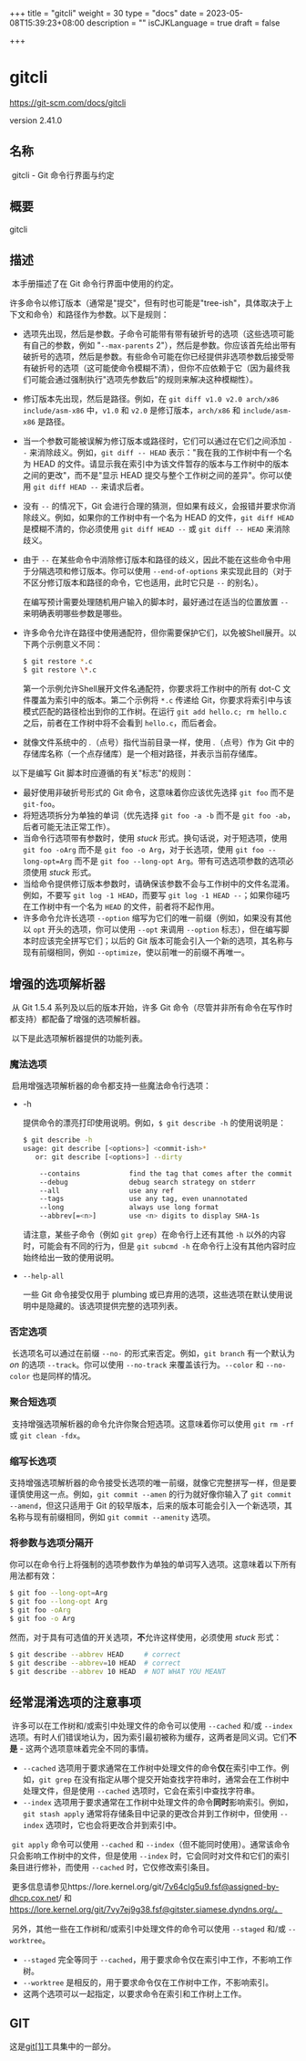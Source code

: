 +++
title = "gitcli"
weight = 30
type = "docs"
date = 2023-05-08T15:39:23+08:00
description = ""
isCJKLanguage = true
draft = false

+++

# gitcli

https://git-scm.com/docs/gitcli

version 2.41.0

## 名称

​	gitcli - Git 命令行界面与约定

## 概要

gitcli

## 描述

​	本手册描述了在 Git 命令行界面中使用的约定。

​	许多命令以修订版本（通常是"提交"，但有时也可能是"tree-ish"，具体取决于上下文和命令）和路径作为参数。以下是规则：

- 选项先出现，然后是参数。子命令可能带有带有破折号的选项（这些选项可能有自己的参数，例如 "`--max-parents` 2"），然后是参数。你应该首先给出带有破折号的选项，然后是参数。有些命令可能在你已经提供非选项参数后接受带有破折号的选项（这可能使命令模糊不清），但你不应依赖于它（因为最终我们可能会通过强制执行"选项先参数后"的规则来解决这种模糊性）。

- 修订版本先出现，然后是路径。例如，在 `git diff v1.0 v2.0 arch/x86 include/asm-x86` 中，`v1.0` 和 `v2.0` 是修订版本，`arch/x86` 和 `include/asm-x86` 是路径。

- 当一个参数可能被误解为修订版本或路径时，它们可以通过在它们之间添加 `--` 来消除歧义。例如，`git diff -- HEAD` 表示："我在我的工作树中有一个名为 HEAD 的文件。请显示我在索引中为该文件暂存的版本与工作树中的版本之间的更改"，而不是"显示 HEAD 提交与整个工作树之间的差异"。你可以使用 `git diff HEAD --` 来请求后者。

- 没有 `--` 的情况下，Git 会进行合理的猜测，但如果有歧义，会报错并要求你消除歧义。例如，如果你的工作树中有一个名为 HEAD 的文件，`git diff HEAD` 是模糊不清的，你必须使用 `git diff HEAD --` 或 `git diff -- HEAD` 来消除歧义。

- 由于 `--` 在某些命令中消除修订版本和路径的歧义，因此不能在这些命令中用于分隔选项和修订版本。你可以使用 `--end-of-options` 来实现此目的（对于不区分修订版本和路径的命令，它也适用，此时它只是 `--` 的别名）。

  在编写预计需要处理随机用户输入的脚本时，最好通过在适当的位置放置 `--` 来明确表明哪些参数是哪些。

- 许多命令允许在路径中使用通配符，但你需要保护它们，以免被Shell展开。以下两个示例意义不同：

  ``` bash
  $ git restore *.c
  $ git restore \*.c
  ```

  第一个示例允许Shell展开文件名通配符，你要求将工作树中的所有 dot-C 文件覆盖为索引中的版本。第二个示例将 `*.c` 传递给 Git，你要求将索引中与该模式匹配的路径检出到你的工作树。在运行 `git add hello.c; rm hello.c` 之后，前者在工作树中将不会看到 `hello.c`，而后者会。

- 就像文件系统中的 *.*（点号）指代当前目录一样，使用 *.*（点号）作为 Git 中的存储库名称（一个点存储库）是一个相对路径，并表示当前存储库。

​	以下是编写 Git 脚本时应遵循的有关"标志"的规则：

- 最好使用非破折号形式的 Git 命令，这意味着你应该优先选择 `git foo` 而不是 `git-foo`。
- 将短选项拆分为单独的单词（优先选择 `git foo -a -b` 而不是 `git foo -ab`，后者可能无法正常工作）。
- 当命令行选项带有参数时，使用 *stuck* 形式。换句话说，对于短选项，使用 `git foo -oArg` 而不是 `git foo -o Arg`，对于长选项，使用 `git foo --long-opt=Arg` 而不是 `git foo --long-opt Arg`。带有可选选项参数的选项必须使用 *stuck* 形式。
- 当给命令提供修订版本参数时，请确保该参数不会与工作树中的文件名混淆。例如，不要写 `git log -1 HEAD`，而要写 `git log -1 HEAD --`；如果你碰巧在工作树中有一个名为 `HEAD` 的文件，前者将不起作用。
- 许多命令允许长选项 `--option` 缩写为它们的唯一前缀（例如，如果没有其他以 `opt` 开头的选项，你可以使用 `--opt` 来调用 `--option` 标志），但在编写脚本时应该完全拼写它们；以后的 Git 版本可能会引入一个新的选项，其名称与现有前缀相同，例如 `--optimize`，使以前唯一的前缀不再唯一。

## 增强的选项解析器

​	从 Git 1.5.4 系列及以后的版本开始，许多 Git 命令（尽管并非所有命令在写作时都支持）都配备了增强的选项解析器。

​	以下是此选项解析器提供的功能列表。

### 魔法选项

​	启用增强选项解析器的命令都支持一些魔法命令行选项：

- -h

  提供命令的漂亮打印使用说明。例如，`$ git describe -h` 的使用说明是：

  ``` bash
  $ git describe -h
  usage: git describe [<options>] <commit-ish>*
     or: git describe [<options>] --dirty
  
      --contains            find the tag that comes after the commit
      --debug               debug search strategy on stderr
      --all                 use any ref
      --tags                use any tag, even unannotated
      --long                always use long format
      --abbrev[=<n>]        use <n> digits to display SHA-1s
  ```

  请注意，某些子命令（例如 `git grep`）在命令行上还有其他 `-h` 以外的内容时，可能会有不同的行为，但是 `git subcmd -h` 在命令行上没有其他内容时应始终给出一致的使用说明。

- `--help-all`

  一些 Git 命令接受仅用于 plumbing 或已弃用的选项，这些选项在默认使用说明中是隐藏的。该选项提供完整的选项列表。

### 否定选项

​	长选项名可以通过在前缀 `--no-` 的形式来否定。例如，`git branch` 有一个默认为 *on* 的选项 `--track`。你可以使用 `--no-track` 来覆盖该行为。`--color` 和 `--no-color` 也是同样的情况。

### 聚合短选项

​	支持增强选项解析器的命令允许你聚合短选项。这意味着你可以使用 `git rm -rf` 或 `git clean -fdx`。

### 缩写长选项

​	支持增强选项解析器的命令接受长选项的唯一前缀，就像它完整拼写一样，但是要谨慎使用这一点。例如，`git commit --amen` 的行为就好像你输入了 `git commit --amend`，但这只适用于 Git 的较早版本，后来的版本可能会引入一个新选项，其名称与现有前缀相同，例如 `git commit --amenity` 选项。

### 将参数与选项分隔开

​	你可以在命令行上将强制的选项参数作为单独的单词写入选项。这意味着以下所有用法都有效：

``` bash
$ git foo --long-opt=Arg
$ git foo --long-opt Arg
$ git foo -oArg
$ git foo -o Arg
```

​	然而，对于具有可选值的开关选项，**不**允许这样使用，必须使用 *stuck* 形式：

``` bash
$ git describe --abbrev HEAD     # correct
$ git describe --abbrev=10 HEAD  # correct
$ git describe --abbrev 10 HEAD  # NOT WHAT YOU MEANT
```

## 经常混淆选项的注意事项

​	许多可以在工作树和/或索引中处理文件的命令可以使用 `--cached` 和/或 `--index` 选项。有时人们错误地认为，因为索引最初被称为缓存，这两者是同义词。它们**不是** - 这两个选项意味着完全不同的事情。

- `--cached` 选项用于要求通常在工作树中处理文件的命令**仅**在索引中工作。例如，`git grep` 在没有指定从哪个提交开始查找字符串时，通常会在工作树中处理文件，但是使用 `--cached` 选项时，它会在索引中查找字符串。
- `--index` 选项用于要求通常在工作树中处理文件的命令**同时**影响索引。例如，`git stash apply` 通常将存储条目中记录的更改合并到工作树中，但使用 `--index` 选项时，它也会将更改合并到索引中。

​	`git apply` 命令可以使用 `--cached` 和 `--index`（但不能同时使用）。通常该命令只会影响工作树中的文件，但是使用 `--index` 时，它会同时对文件和它们的索引条目进行修补，而使用 `--cached` 时，它仅修改索引条目。

​	更多信息请参见https://lore.kernel.org/git/7v64clg5u9.fsf@assigned-by-dhcp.cox.net/ 和 https://lore.kernel.org/git/7vy7ej9g38.fsf@gitster.siamese.dyndns.org/。

​	另外，其他一些在工作树和/或索引中处理文件的命令可以使用 `--staged` 和/或 `--worktree`。

- `--staged` 完全等同于 `--cached`，用于要求命令仅在索引中工作，不影响工作树。
- `--worktree` 是相反的，用于要求命令仅在工作树中工作，不影响索引。
- 这两个选项可以一起指定，以要求命令在索引和工作树上工作。

## GIT

  这是[git[1]](../../Git)工具集中的一部分。